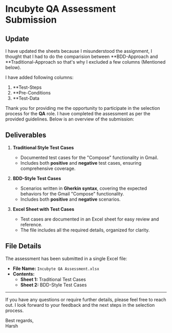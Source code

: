 # Incubyte QA Assessment Submission

## Update 

I have updated the sheets because I misunderstood the assignment, I thought that I had to do the comparision between **BDD-Approach and **Traditional-Approach so that's why I excluded a few columns (Mentioned below).

I have added following columns:
1. **Test-Steps
2. **Pre-Conditions
3. **Test-Data

Thank you for providing me the opportunity to participate in the selection process for the **QA** role. I have completed the assessment as per the provided guidelines. Below is an overview of the submission:

## Deliverables

1. **Traditional Style Test Cases**  
   - Documented test cases for the "Compose" functionality in Gmail.  
   - Includes both **positive** and **negative** test cases, ensuring comprehensive coverage.

2. **BDD-Style Test Cases**  
   - Scenarios written in **Gherkin syntax**, covering the expected behaviors for the Gmail "Compose" functionality.  
   - Includes both **positive** and **negative** scenarios.

3. **Excel Sheet with Test Cases**  
   - Test cases are documented in an Excel sheet for easy review and reference.  
   - The file includes all the required details, organized for clarity.

## File Details

The assessment has been submitted in a single Excel file:

- **File Name:** `Incubyte QA Assessment.xlsx`
- **Contents:**
  - **Sheet 1:** Traditional Test Cases
  - **Sheet 2:** BDD-Style Test Cases

---

If you have any questions or require further details, please feel free to reach out. I look forward to your feedback and the next steps in the selection process.

Best regards,  
Harsh
